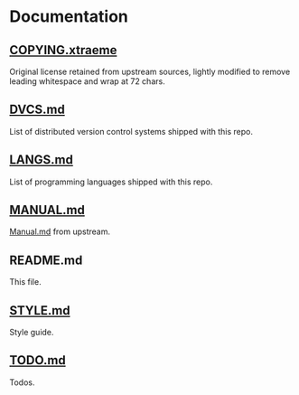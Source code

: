 # Documentation

## [COPYING.xtraeme](COPYING.xtraeme)

Original license retained from upstream sources, lightly modified to
remove leading whitespace and wrap at 72 chars.

## [DVCS.md](DVCS.md)

List of distributed version control systems shipped with this repo.

## [LANGS.md](LANGS.md)

List of programming languages shipped with this repo.

## [MANUAL.md](MANUAL.md)

[Manual.md](https://github.com/void-linux/void-packages/blob/master/Manual.md)
from upstream.

## README.md

This file.

## [STYLE.md](STYLE.md)

Style guide.

## [TODO.md](TODO.md)

Todos.
